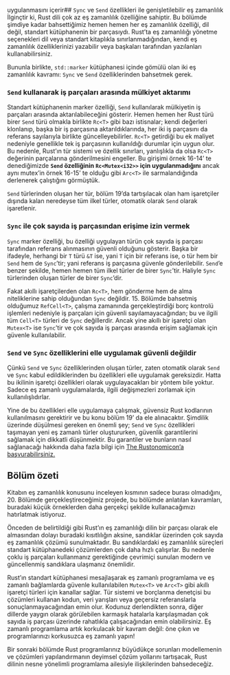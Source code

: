 uygulanmasını içerir## `Sync` ve `Send` özellikleri ile genişletilebilir eş zamanlılık
İlginçtir ki, Rust dili çok az eş zamanlılık özelliğine sahiptir. Bu bölümde şimdiye kadar bahsettiğimiz hemen hemen her eş zamanlılık özelliği, dil değil, standart kütüphanenin bir parçasıydı. Rust’ta eş zamanlılığı yönetme seçenekleri dil veya standart kitaplıkla sınırlanmadığından, kendi eş zamanlılık özelliklerinizi yazabilir veya başkaları tarafından yazılanları kullanabilirsiniz.

Bununla birlikte, `std::marker` kütüphanesi içinde gömülü olan iki eş zamanlılık kavramı: `Sync` ve `Send` özelliklerinden bahsetmek gerek.

### `Send` kullanarak iş parçaları arasında mülkiyet aktarımı
Standart kütüphanenin marker özelliği, `Send` kullanılarak mülkiyetin iş parçaları arasında aktarılabileceğini gösterir. Hemen hemen her Rust türü birer `Send` türü olmakla birlikte `Rc<T>` gibi bazı istisnalar; kendi değerleri klonlanıp, başka bir iş parçasına aktarıldıklarında, her iki iş parçasını da referans sayılarıyla birlikte güncelleyebilirler. `Rc<T>` getirdiği bu ek maliyet nedeniyle genellikle tek iş parçasının kullanıldığı durumlar için uygun olur. 
Bu nedenle, Rust’ın tür sistemi ve özellik sınırları, yanlışlıkla da olsa `Rc<T>` değerinin parçalarına gönderilmesini engeller. Bu girişimi örnek 16-14’ te denediğimizde **`Send` özelliğinin `Rc<Mutex<i32>>` için uygulanmadığını** ancak aynı mutex’in örnek 16-15’ te olduğu gibi `Arc<T>` ile sarmalandığında derlenerek çalıştığını görmüştük.

`Send` türlerinden oluşan her tür, bölüm 19’da tartışılacak olan ham işaretçiler dışında kalan neredeyse tüm ilkel türler, otomatik olarak `Send` olarak işaretlenir. 

### `Sync` ile çok sayıda iş parçasından erişime izin vermek
`Sync` marker özelliği, bu özelliği uygulayan türün çok sayıda iş parçası tarafından referans alınmasının güvenli olduğunu gösterir. Başka bir ifadeyle, herhangi bir `T` türü `&T` ise, yani `T` için bir referans ise, o tür hem bir `Send` hem de `Sync`’tir; yani referans iş parçasına güvenle gönderilebilir. `Send`’e benzer şekilde, hemen hemen tüm ilkel türler de birer `Sync`’tir. Haliyle `Sync` türlerinden oluşan türler de birer `Sync`’dir. 

Fakat akıllı işaretçilerden olan `Rc<T>`, hem gönderme hem de alma niteliklerine sahip olduğundan `Sync` değildir. 15. Bölümde bahsetmiş olduğumuz `RefCell<T>`, çalışma zamanında gerçekleştirdiği borç kontrolü işlemleri nedeniyle iş parçaları için güvenli sayılamayacağından; bu ve ilgili tüm `Cell<T>` türleri de `Sync` değillerdir. Ancak yine akıllı bir işaretçi olan `Mutex<T>` ise `Sync`’tir ve çok sayıda iş parçası arasında erişim sağlamak için güvenle kullanılabilir.

### `Send` ve `Sync` özelliklerini elle uygulamak güvenli değildir
Çünkü `Send` ve `Sync` özelliklerinden oluşan türler, zaten otomatik olarak `Send` ve `Sync` kabul edildiklerinden bu özellikleri elle uygulamak gereksizdir. Hatta bu ikilinin işaretçi özellikleri olarak uygulayacakları bir yöntem bile yoktur. Sadece eş zamanlı uygulamalarda, ilgili değişmezleri zorlamak için kullanılışlıdırlar.

Yine de bu özellikleri elle uygulamaya çalışmak, güvensiz Rust kodlarının kullanılmasını gerektirir ve bu konu bölüm 19’ da ele alınacaktır. Şimdilik üzerinde düşülmesi gereken en önemli şey; `Send` ve `Sync` özellikleri taşımayan yeni eş zamanlı türler oluştururken, güvenlik garantilerini sağlamak için dikkatli düşünmektir. Bu garantiler ve bunların nasıl sağlanacağı hakkında daha fazla bilgi için [The Rustonomicon’a başvurabilirsiniz.](https://doc.rust-lang.org/stable/nomicon/)

## Bölüm özeti
Kitabın eş zamanlılık konusunu inceleyen kısmının sadece burası olmadığını, 20. Bölümde gerçekleştireceğimiz projede, bu bölümde anlatılan kavramları, buradaki küçük örneklerden daha gerçekçi şekilde kullanacağımızı hatırlatmak istiyoruz.

Önceden de belirtildiği gibi Rust’ın eş zamanlılığı dilin bir parçası olarak ele almasından dolayı buradaki kısıtlılığın aksine, sandıklar üzerinden çok sayıda eş zamanlılık çözümü sunulmaktadır. Bu sandıklardaki eş zamanlılık süreçleri standart kütüphanedeki çözümlerden çok daha hızlı çalışırlar. Bu nedenle çoklu iş parçaları kullanmanız gerektiğinde çevrimiçi sunulan modern ve güncellenmiş sandıklara  ulaşmanız önemlidir.

Rust’ın standart kütüphanesi mesajlaşarak eş zamanlı programlama ve eş zamanlı bağlamlarda güvenle kullanılabilen `Mutex<T>` ve `Arc<T>` gibi akıllı işaretçi türleri için kanallar sağlar. Tür sistemi ve borçlanma denetçisi bu çözümleri kullanan kodun, veri yarışları veya geçersiz referanslarla sonuçlanmayacağından emin olur. Kodunuz derlendikten sonra, diğer dillerde yaygın olarak görülebilen karmaşık hatalarla karşılaşmadan çok sayıda iş parçası üzerinde rahatlıkla çalışacağından emin olabilirsiniz. Eş zamanlı programlama artık korkulacak bir kavram değil: öne çıkın ve programlarınızı korkusuzca eş zamanlı yapın!

Bir sonraki bölümde Rust programlarınız büyüdükçe sorunları modellemenin ve çözümleri yapılandırmanın deyimsel çözüm yollarını tartışacak, Rust dilinin nesne yönelimli programlama ailesiyle ilişkilerinden bahsedeceğiz.
